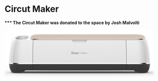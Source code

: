 # Circut Maker

**\*\*\* The Circut Maker was donated to the space by Josh Malvolti**

![](<../.gitbook/assets/image (153).png>)

